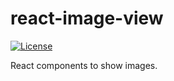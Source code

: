 react-image-view
================

[![License][license-src]][license-href]

React components to show images.

[license-src]: https://img.shields.io/badge/license-MIT-brightgreen.svg
[license-href]: LICENSE.md
